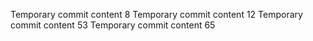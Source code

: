 Temporary commit content 8
Temporary commit content 12
Temporary commit content 53
Temporary commit content 65
